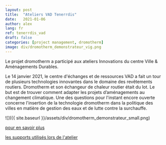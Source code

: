 ```yaml
---
layout: post
title:  "Ateliers VAD Tenerrdis"
date:   2021-01-06
author: alex
lang: fr
ref: tenerrdis_vad
draft: false
categories: [project management, dromotherm]
image: div/dromotherm_demonstrateur_vig.png
---
```


Le projet dromotherm a participé aux ateliers Innovations du centre Ville & Aménagements Durables. 

Le 14 janvier 2021, le centre d'échanges et de ressources VAD a fait un tour de plusieurs technologies innovantes dans le domaine des revêtements routiers. Dromotherm et son échangeur de chaleur routier était du lot. Le but est de trouver comment adapter les projets d’aménagements au changement climatique. 
Une des questions pour l'instant encore ouverte concerne l'insertion de la technologie dromotherm dans la politique des villes en matière de gestion des eaux et de lutte contre la surchauffe.

![]({{ site.baseurl }}/assets/div/dromotherm_demonstrateur_small.png) 

[pour en savoir plus](https://www.tenerrdis.fr/fr/evenements/atelier-innovation-ville-amenagement-durable/)

[les supports utilisés lors de l'atelier](https://www.ville-amenagement-durable.org/Innovation-amenagement)
